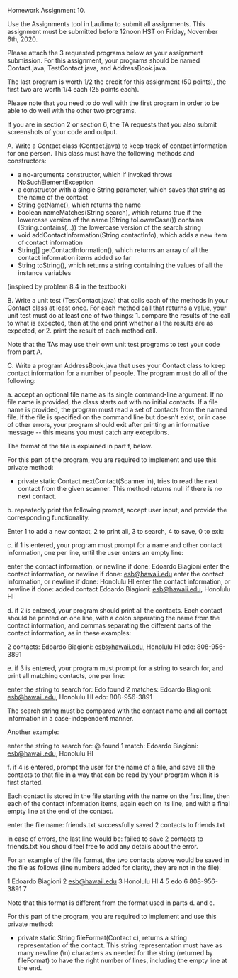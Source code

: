 Homework Assignment 10.

Use the Assignments tool in Laulima to submit all assignments.  This assignment must be submitted before 12noon HST on Friday, November 6th, 2020.

Please attach the 3 requested programs below as your assignment submission.  For this assignment, your programs should be named Contact.java, TestContact.java, and AddressBook.java.

The last program is worth 1/2 the credit for this assignment (50 points), the first two are worth 1/4 each (25 points each).

Please note that you need to do well with the first program in order to be able to do well with the other two programs.

If you are in section 2 or section 6, the TA requests that you also submit screenshots of your code and output.

A. Write a Contact class (Contact.java) to keep track of contact information for one person.  This class must have the following methods and constructors:

- a no-arguments constructor, which if invoked throws NoSuchElementException
- a constructor with a single String parameter, which saves that string as the name of the contact
- String getName(), which returns the name
- boolean nameMatches(String search), which returns true if the lowercase version of the name (String.toLowerCase()) contains (String.contains(...)) the lowercase version of the search string
- void addContactInformation(String contactInfo), which adds a new item of contact information
- String[] getContactInformation(), which returns an array of all the contact information items added so far
- String toString(), which returns a string containing the values of all the instance variables

(inspired by problem 8.4 in the textbook)

B. Write a unit test (TestContact.java) that calls each of the methods in your Contact class at least once.  For each method call that returns a value, your unit test must do at least one of two things: 1. compare the results of the call to what is expected, then at the end print whether all the results are as expected, or 2. print the result of each method call.

Note that the TAs may use their own unit test programs to test your code from part A.

C. Write a program AddressBook.java that uses your Contact class to keep contact information for a number of people.  The program must do all of the following:

a. accept an optional file name as its single command-line argument.  If no file name is provided, the class starts out with no initial contacts.  If a file name is provided, the program must read a set of contacts from the named file.  If the file is specified on the command line but doesn't exist, or in case of other errors, your program should exit after printing an informative message -- this means you must catch any exceptions.

The format of the file is explained in part f, below.

For this part of the program, you are required to implement and use this private method:

- private static Contact nextContact(Scanner in), tries to read the next contact from the given scanner.  This method returns null if there is no next contact.


b. repeatedly print the following prompt, accept user input, and provide the corresponding functionality.

Enter 1 to add a new contact, 2 to print all, 3 to search, 4 to save, 0 to exit:

c. if 1 is entered, your program must prompt for a name and other contact information, one per line, until the user enters an empty line:

enter the contact information, or newline if done: Edoardo Biagioni
enter the contact information, or newline if done: esb@hawaii.edu
enter the contact information, or newline if done: Honolulu HI
enter the contact information, or newline if done:
added contact Edoardo Biagioni: esb@hawaii.edu, Honolulu HI

d. if 2 is entered, your program should print all the contacts.  Each contact should be printed on one line, with a colon separating the name from the contact information, and commas separating the different parts of the contact information, as in these examples:

2 contacts:
Edoardo Biagioni: esb@hawaii.edu, Honolulu HI
edo: 808-956-3891

e. if 3 is entered, your program must prompt for a string to search for, and print all matching contacts, one per line:

enter the string to search for: Edo
found 2 matches:
Edoardo Biagioni: esb@hawaii.edu, Honolulu HI
edo: 808-956-3891

The search string must be compared with the contact name and all contact information in a case-independent manner.

Another example:

enter the string to search for: @
found 1 match:
Edoardo Biagioni: esb@hawaii.edu, Honolulu HI

f. if 4 is entered, prompt the user for the name of a file, and save all the contacts to that file in a way that can be read by your program when it is first started.

Each contact is stored in the file starting with the name on the first line, then each of the contact information items, again each on its line, and with a final empty line at the end of the contact.

enter the file name: friends.txt
successfully saved 2 contacts to friends.txt

in case of errors, the last line would be:
failed to save 2 contacts to friends.txt
You should feel free to add any details about the error.

For an example of the file format, the two contacts above would be saved in the file as follows (line numbers added for clarity, they are not in the file):

1 Edoardo Biagioni
2 esb@hawaii.edu
3 Honolulu HI
4
5 edo
6 808-956-3891
7

Note that this format is different from the format used in parts d. and e.

For this part of the program, you are required to implement and use this private method:

- private static String fileFormat(Contact c), returns a string representation of the contact. This string representation must have as many newline (\n) characters as needed for the string (returned by fileFormat) to have the right number of lines, including the empty line at the end.
